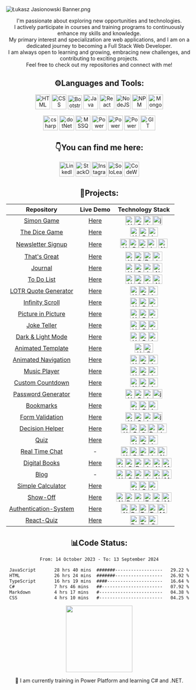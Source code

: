 <img src="https://i.ibb.co/tZSvQ03/banner-Neww.png" alt="Łukasz Jasionowski Banner.png">
<p align="center">I'm passionate about exploring new opportunities and technologies.<br>
I actively participate in courses and training programs to continuously enhance my skills and knowledge.<br>
My primary interest and specialization are web applications, and I am on a dedicated journey to becoming a Full Stack Web Developer.<br>
I am always open to learning and growing, embracing new challenges, and contributing to exciting projects.<br>
Feel free to check out my repositories and connect with me!
</p>
<h2 align="center">⚙️Languages and Tools:</h2>
<p align="center">
    <img src="https://www.svgrepo.com/show/452228/html-5.svg" alt="HTML" title="HTML" height="40px">
    <img src="https://www.svgrepo.com/show/452185/css-3.svg" alt="CSS" title="CSS" height="40px">
    <img src="https://upload.wikimedia.org/wikipedia/commons/b/b2/Bootstrap_logo.svg" alt="Bootstrap" title="Bootstrap"
        height="38px">
    <img src="https://www.svgrepo.com/show/452045/js.svg" alt="Java Script" title="Java Script" height="40px">
    <img src="https://www.svgrepo.com/show/452092/react.svg" alt="React" title="React" height="40px">
    <img src="https://www.svgrepo.com/show/439238/nodejs.svg" alt="NodeJS" title="NodeJS" height="40px">
    <img src="https://www.svgrepo.com/show/452077/npm.svg" alt="NPM" title="NPM" height="40px">
    <img src="https://www.vectorlogo.zone/logos/mongodb/mongodb-icon.svg" alt="MongoDB" title="MongoDB" height="40px">
</p>
<p align="center">
    <img src="https://www.svgrepo.com/show/452184/csharp.svg" alt="csharp" title="csharp" height="40px">
    <img src="https://upload.wikimedia.org/wikipedia/commons/e/ee/.NET_Core_Logo.svg" alt="dotNet" title="dotNet" height="40px">
    <img src="https://www.freeiconspng.com/uploads/sql-server-icon-png-8.png" alt="MSSQL" Title="MSSQL"
        height="40px">
    <img src="https://powerwiki.net/images/4/48/Powerautomate.svg" alt="Power Automate" title="Power Automate"
        height="40px">
    <img src="https://powerwiki.net/images/f/f7/Powerapps.svg" alt="Power Apps" title="Power Apps"
        height="40px">
    <img src="https://powerwiki.net/images/a/aa/PowerBI_scalable.svg" alt="Power BI" title="Power BI"
        height="40px">
    <img src="https://www.vectorlogo.zone/logos/git-scm/git-scm-icon.svg" alt="GIT" title="GIT" height="40px">
</p>
<h2 align="center">👇You can find me here:</h2>
<p align="center">
    <a href="https://www.linkedin.com/in/lukasz-jasionowski/" target="_blank"><img
            src="https://www.svgrepo.com/show/475661/linkedin-color.svg" alt="LinkedIn" title="LinkedIn"
            height="40px"></a>
    <a href="https://stackoverflow.com/users/18272621/%C5%81ukasz-jasionowski" target="_blank"><img
            src="https://upload.wikimedia.org/wikipedia/commons/e/ef/Stack_Overflow_icon.svg" alt="StackOverflow"
            title="Stack Overflow" height="40px"></a>
    <a href="https://www.instagram.com/fitrunner.json/" target="_blank"><img
            src="https://www.svgrepo.com/show/452229/instagram-1.svg" alt="Instagram" title="Instagram"
            height="40px"></a>
    <a href="https://www.sololearn.com/profile/22078199/" target="_blank"><img
            src="https://blob.sololearn.com/avatars/sololearn.png" alt="SoloLearn" title="SoloLearn" height="40px"></a>
    <a href="https://www.codewars.com/users/Lukasz-Jasionowski" target="_blank"><img
            src="https://www.codewars.com/packs/assets/logo.f607a0fb.svg" alt="CodeWars" title="CodeWars"
            height="40px"></a>
</p>
<h2 align="center">📔Projects:</h2>

<div align="center">

| Repository  | Live Demo  | Technology Stack  |
| :---------: | :--------: | :---------------: |
|<a href="https://github.com/Lukasz-Jasionowski/Simon-Game" target="_blank">Simon Game</a>| <a href="https://lukasz-jasionowski.github.io/Simon-Game/" target="_blank">Here</a> | <img src="https://www.svgrepo.com/show/452228/html-5.svg" alt="HTML" title="HTML" height="25px"><img src="https://www.svgrepo.com/show/452185/css-3.svg" alt="CSS" title="CSS" height="25px"><img src="https://www.svgrepo.com/show/452045/js.svg" alt="Java Script" title="Java Script" height="25px"><img src="https://www.svgrepo.com/show/452242/jquery.svg" alt="jQuery" title="jQuery" height="25px"> |
| <a href="https://github.com/Lukasz-Jasionowski/The-Dice-Game" target="_blank">The Dice Game</a> | <a href="https://lukasz-jasionowski.github.io/The-Dice-Game/" target="_blank">Here</a> | <img src="https://www.svgrepo.com/show/452228/html-5.svg" alt="HTML" title="HTML" height="25px"><img src="https://www.svgrepo.com/show/452185/css-3.svg" alt="CSS" title="CSS" height="25px"><img src="https://www.svgrepo.com/show/452045/js.svg" alt="Java Script" title="Java Script" height="25px"> |
| <a href="https://github.com/Lukasz-Jasionowski/Newsletter-Signup" target="_blank">Newsletter Signup</a> | <a href="https://newsletter-signup-spoq.onrender.com/" target="_blank">Here</a> | <img src="https://www.svgrepo.com/show/452228/html-5.svg" alt="HTML" title="HTML" height="25px"><img src="https://www.svgrepo.com/show/452185/css-3.svg" alt="CSS" title="CSS" height="25px"><img src="https://upload.wikimedia.org/wikipedia/commons/b/b2/Bootstrap_logo.svg" alt="Bootstrap" title="Bootstrap" height="24px"><img src="https://www.svgrepo.com/show/452045/js.svg" alt="Java Script" title="Java Script" height="25px">  <img src="https://www.svgrepo.com/show/439238/nodejs.svg" alt="NodeJS" title="NodeJS" height="25px"> |
| <a href="https://github.com/Lukasz-Jasionowski/ThatsGreat" target="_blank">That's Great</a> | <a href="https://l-jasionowski-that-s-great.web.app/" target="_blank">Here</a> | <img src="https://www.svgrepo.com/show/452228/html-5.svg" alt="HTML" title="HTML" height="25px"><img src="https://www.svgrepo.com/show/452185/css-3.svg" alt="CSS" title="CSS" height="25px"><img src="https://www.svgrepo.com/show/452092/react.svg" alt="React" title="React" height="25px"><img src="https://www.svgrepo.com/show/452045/js.svg" alt="Java Script" title="Java Script" height="25px"> |
| <a href="https://github.com/Lukasz-Jasionowski/Journal" target="_blank">Journal</a> | <a href="https://journal-jynj.onrender.com/" target="_blank">Here</a> | <img src="https://www.svgrepo.com/show/452228/html-5.svg" alt="HTML" title="HTML" height="25px"><img src="https://www.svgrepo.com/show/452185/css-3.svg" alt="CSS" title="CSS" height="25px"><img src="https://www.svgrepo.com/show/452045/js.svg" alt="Java Script" title="Java Script" height="25px"><img src="https://www.svgrepo.com/show/439238/nodejs.svg" alt="NodeJS" title="NodeJS" height="25px"> |
|  <a href="https://github.com/Lukasz-Jasionowski/To-Do-List" target="_blank">To Do List</a> | <a href="https://to-do-list-lg4d.onrender.com/" target="_blank">Here</a> | <img src="https://www.svgrepo.com/show/452228/html-5.svg" alt="HTML" title="HTML" height="25px"><img src="https://www.svgrepo.com/show/452185/css-3.svg" alt="CSS" title="CSS" height="25px"><img src="https://www.svgrepo.com/show/452045/js.svg" alt="Java Script" title="Java Script" height="25px"><img src="https://www.svgrepo.com/show/439238/nodejs.svg" alt="NodeJS" title="NodeJS" height="25px"> |
|  <a href="https://github.com/Lukasz-Jasionowski/LOTR-Quote-Generator" target="_blank">LOTR Quote Generator</a> | <a href="https://lukasz-jasionowski.github.io/LOTR-Quote-Generator/" target="_blank">Here</a> | <img src="https://www.svgrepo.com/show/452228/html-5.svg" alt="HTML" title="HTML" height="25px"><img src="https://www.svgrepo.com/show/452185/css-3.svg" alt="CSS" title="CSS" height="25px"><img src="https://www.svgrepo.com/show/452045/js.svg" alt="Java Script" title="Java Script" height="25px"> |
| <a href="https://github.com/Lukasz-Jasionowski/Infinity-Scroll" target="_blank">Infinity Scroll</a> | <a href="https://infinity-scroll.w3spaces.com/" target="_blank">Here</a> | <img src="https://www.svgrepo.com/show/452228/html-5.svg" alt="HTML" title="HTML" height="25px"><img src="https://www.svgrepo.com/show/452185/css-3.svg" alt="CSS" title="CSS" height="25px"><img src="https://www.svgrepo.com/show/452045/js.svg" alt="Java Script" title="Java Script" height="25px"> |
|     <a href="https://github.com/Lukasz-Jasionowski/Picture-in-Picture" target="_blank">Picture in Picture</a> | <a href="https://lukasz-jasionowski.github.io/Picture-in-Picture/" target="_blank">Here</a> | <img src="https://www.svgrepo.com/show/452228/html-5.svg" alt="HTML" title="HTML" height="25px"><img src="https://www.svgrepo.com/show/452185/css-3.svg" alt="CSS" title="CSS" height="25px"><img src="https://www.svgrepo.com/show/452045/js.svg" alt="Java Script" title="Java Script" height="25px"> |
|  <a href="https://github.com/Lukasz-Jasionowski/Joke-Teller" target="_blank">Joke Teller</a> | <a href="https://lukasz-jasionowski.github.io/Joke-Teller/" target="_blank">Here</a> | <img src="https://www.svgrepo.com/show/452228/html-5.svg" alt="HTML" title="HTML" height="25px"><img src="https://www.svgrepo.com/show/452185/css-3.svg" alt="CSS" title="CSS" height="25px"><img src="https://www.svgrepo.com/show/452045/js.svg" alt="Java Script" title="Java Script" height="25px"> |
| <a href="https://github.com/Lukasz-Jasionowski/Light-Dark-Mode" target="_blank">Dark & Light Mode</a> | <a href="https://lukasz-jasionowski.github.io/Light-Dark-Mode/" target="_blank">Here</a> | <img src="https://www.svgrepo.com/show/452228/html-5.svg" alt="HTML" title="HTML" height="25px"><img src="https://www.svgrepo.com/show/452185/css-3.svg" alt="CSS" title="CSS" height="25px"><img src="https://www.svgrepo.com/show/452045/js.svg" alt="Java Script" title="Java Script" height="25px"> |
| <a href="https://github.com/Lukasz-Jasionowski/Animated-Template" target="_blank">Animated Template</a> | <a href="https://lukasz-jasionowski.github.io/Animated-Template/" target="_blank">Here</a> | <img src="https://www.svgrepo.com/show/452228/html-5.svg" alt="HTML" title="HTML" height="25px"><img src="https://www.svgrepo.com/show/452185/css-3.svg" alt="CSS" title="CSS" height="25px"> |
| <a href="https://github.com/Lukasz-Jasionowski/Animated-Navigation" target="_blank">Animated Navigation</a> | <a href="https://lukasz-jasionowski.github.io/Animated-Navigation/" target="_blank">Here</a> | <img src="https://www.svgrepo.com/show/452228/html-5.svg" alt="HTML" title="HTML" height="25px"><img src="https://www.svgrepo.com/show/452185/css-3.svg" alt="CSS" title="CSS" height="25px"><img src="https://www.svgrepo.com/show/452045/js.svg" alt="Java Script" title="Java Script" height="25px"> |
| <a href="https://github.com/Lukasz-Jasionowski/Music-Player" target="_blank">Music Player</a> | <a href="https://lukasz-jasionowski.github.io/Music-Player/" target="_blank">Here</a> | <img src="https://www.svgrepo.com/show/452228/html-5.svg" alt="HTML" title="HTML" height="25px"><img src="https://www.svgrepo.com/show/452185/css-3.svg" alt="CSS" title="CSS" height="25px"><img src="https://www.svgrepo.com/show/452045/js.svg" alt="Java Script" title="Java Script" height="25px"> |
| <a href="https://github.com/Lukasz-Jasionowski/Custom-Countdown" target="_blank">Custom Countdown</a> | <a href="https://lukasz-jasionowski.github.io/Custom-Countdown/" target="_blank">Here</a> | <img src="https://www.svgrepo.com/show/452228/html-5.svg" alt="HTML" title="HTML" height="25px"><img src="https://www.svgrepo.com/show/452185/css-3.svg" alt="CSS" title="CSS" height="25px"><img src="https://www.svgrepo.com/show/452045/js.svg" alt="Java Script" title="Java Script" height="25px"> |
|     <a href="https://github.com/Lukasz-Jasionowski/Password-Generator" target="_blank">Password Generator</a> | <a href="https://lukasz-jasionowski.github.io/Password-Generator/" target="_blank">Here</a> | <img src="https://www.svgrepo.com/show/452228/html-5.svg" alt="HTML" title="HTML" height="25px"><img src="https://www.svgrepo.com/show/452185/css-3.svg" alt="CSS" title="CSS" height="25px"><img src="https://www.svgrepo.com/show/452045/js.svg" alt="Java Script" title="Java Script" height="25px"><img src="https://www.svgrepo.com/show/452242/jquery.svg" alt="jQuery" title="jQuery" height="25px"> |
| <a href="https://github.com/Lukasz-Jasionowski/Bookmarks" target="_blank">Bookmarks</a> | <a href="https://lukasz-jasionowski.github.io/Bookmarks/" target="_blank">Here</a> | <img src="https://www.svgrepo.com/show/452228/html-5.svg" alt="HTML" title="HTML" height="25px"><img src="https://www.svgrepo.com/show/452185/css-3.svg" alt="CSS" title="CSS" height="25px"><img src="https://www.svgrepo.com/show/452045/js.svg" alt="Java Script" title="Java Script" height="25px"> |
| <a href="https://github.com/Lukasz-Jasionowski/Form-Validation" target="_blank">Form Validation</a> | <a href="https://lukasz-jasionowski.github.io/Form-Validation/" target="_blank">Here</a> | <img src="https://www.svgrepo.com/show/452228/html-5.svg" alt="HTML" title="HTML" height="25px"><img src="https://www.svgrepo.com/show/452185/css-3.svg" alt="CSS" title="CSS" height="25px"><img src="https://www.svgrepo.com/show/452045/js.svg" alt="Java Script" title="Java Script" height="25px"><img src="https://www.svgrepo.com/show/452242/jquery.svg" alt="jQuery" title="jQuery" height="25px"> |
| <a href="https://github.com/Lukasz-Jasionowski/Decision-Helper" target="_blank">Decision Helper</a> | <a href="https://lj-decision-helper.web.app/" target="_blank">Here</a> | <img src="https://www.svgrepo.com/show/452228/html-5.svg" alt="HTML" title="HTML" height="25px"><img src="https://www.svgrepo.com/show/452185/css-3.svg" alt="CSS" title="CSS" height="25px"><img src="https://upload.wikimedia.org/wikipedia/commons/b/b2/Bootstrap_logo.svg" alt="Bootstrap" title="Bootstrap" height="24px"><img src="https://www.svgrepo.com/show/452092/react.svg" alt="React" title="React" height="25px"><img src="https://www.svgrepo.com/show/452045/js.svg" alt="Java Script" title="Java Script" height="25px"> |
 <a href="https://github.com/Lukasz-Jasionowski/Quiz" target="_blank">Quiz</a> | <a href="https://lukasz-jasionowski.github.io/Quiz/" target="_blank">Here</a> | <img src="https://www.svgrepo.com/show/452228/html-5.svg" alt="HTML" title="HTML" height="25px"><img src="https://www.svgrepo.com/show/452185/css-3.svg" alt="CSS" title="CSS" height="25px"><img src="https://www.svgrepo.com/show/452045/js.svg" alt="Java Script" title="Java Script" height="25px">|
 <a href="https://github.com/Lukasz-Jasionowski/Real-Time-Chat" target="_blank">Real Time Chat</a> | - | <img src="https://www.svgrepo.com/show/452228/html-5.svg" alt="HTML" title="HTML" height="25px"><img src="https://www.svgrepo.com/show/452185/css-3.svg" alt="CSS" title="CSS" height="25px"><img src="https://www.svgrepo.com/show/452092/react.svg" alt="React" title="React" height="25px"><img src="https://www.svgrepo.com/show/452045/js.svg" alt="Java Script" title="Java Script" height="25px"><img src="https://www.svgrepo.com/show/439238/nodejs.svg" alt="NodeJS" title="NodeJS" height="25px">|
 <a href="https://github.com/Lukasz-Jasionowski/Digital-Books" target="_blank">Digital Books</a> | <a href="https://digital-book.onrender.com/" target="_blank">Here</a> | <img src="https://www.svgrepo.com/show/452228/html-5.svg" alt="HTML" title="HTML" height="25px"><img src="https://www.svgrepo.com/show/452185/css-3.svg" alt="CSS" title="CSS" height="25px"><img src="https://www.svgrepo.com/show/452092/react.svg" alt="React" title="React" height="25px"><img src="https://www.svgrepo.com/show/452045/js.svg" alt="Java Script" title="Java Script" height="25px"><img src="https://www.svgrepo.com/show/439238/nodejs.svg" alt="NodeJS" title="NodeJS" height="25px"><img src="https://www.vectorlogo.zone/logos/mongodb/mongodb-icon.svg" alt="MongoDB" title="MongoDB" height="25px">|
 <a href="https://github.com/Lukasz-Jasionowski/Blog" target="_blank">Blog</a> | - | <img src="https://www.svgrepo.com/show/452228/html-5.svg" alt="HTML" title="HTML" height="25px"><img src="https://www.svgrepo.com/show/452185/css-3.svg" alt="CSS" title="CSS" height="25px"><img src="https://www.svgrepo.com/show/452092/react.svg" alt="React" title="React" height="25px"><img src="https://www.svgrepo.com/show/452045/js.svg" alt="Java Script" title="Java Script" height="25px"><img src="https://www.svgrepo.com/show/439238/nodejs.svg" alt="NodeJS" title="NodeJS" height="25px"><img src="https://www.vectorlogo.zone/logos/mongodb/mongodb-icon.svg" alt="MongoDB" title="MongoDB" height="25px">|
 <a href="https://github.com/Lukasz-Jasionowski/Calculator" target="_blank">Simple Calculator</a> | <a href="https://lukasz-jasionowski.github.io/Calculator/" target="_blank">Here</a> | <img src="https://www.svgrepo.com/show/452228/html-5.svg" alt="HTML" title="HTML" height="25px"><img src="https://www.svgrepo.com/show/452185/css-3.svg" alt="CSS" title="CSS" height="25px"><img src="https://www.svgrepo.com/show/452045/js.svg" alt="Java Script" title="Java Script" height="25px">|
 <a href="https://github.com/Lukasz-Jasionowski/Show-Off" target="_blank">Show-Off</a> | <a href="https://show-off-js.vercel.app/" target="_blank">Here</a> | <img src="https://svgshare.com/i/z4C.svg" alt="Next.js" title="Next.js" height="25px"><img src="https://www.svgrepo.com/show/452092/react.svg" alt="React" title="React" height="25px"><img src="https://www.svgrepo.com/show/452045/js.svg" alt="Java Script" title="Java Script" height="25px"><img src="https://www.svgrepo.com/show/374118/tailwind.svg" alt="Tailwind" title="Tailwind" height="25px"><img src="https://www.svgrepo.com/show/452185/css-3.svg" alt="CSS" title="CSS" height="25px"><img src="https://www.vectorlogo.zone/logos/mongodb/mongodb-icon.svg" alt="MongoDB" title="MongoDB" height="25px">|
 <a href="https://github.com/Lukasz-Jasionowski/Authentication-System" target="_blank">Authentication-System</a> | <a href="https://authentication-system-ten.vercel.app" target="_blank">Here</a> | <img src="https://svgshare.com/i/z4C.svg" alt="Next.js" title="Next.js" height="25px"><img src="https://www.svgrepo.com/show/452092/react.svg" alt="React" title="React" height="25px"><img src="https://www.svgrepo.com/show/439022/typescript.svg" alt="Type Script" title="Type Script" height="25px"><img src="https://www.svgrepo.com/show/374118/tailwind.svg" alt="Tailwind" title="Tailwind" height="25px"><img src="https://www.vectorlogo.zone/logos/mongodb/mongodb-icon.svg" alt="MongoDB" title="MongoDB" height="25px">|
 <a href="https://github.com/Lukasz-Jasionowski/React-Quiz" target="_blank">React-Quiz</a> | <a href="https://quiz-mrgx.onrender.com/" target="_blank">Here</a> | <img src="https://www.svgrepo.com/show/452092/react.svg" alt="React" title="React" height="25px"><img src="https://www.svgrepo.com/show/439022/typescript.svg" alt="Type Script" title="Type Script" height="25px"><img src="https://www.svgrepo.com/show/452185/css-3.svg" alt="CSS" title="CSS" height="25px"> |
</div>

<h2 align="center">📊Code Status:</h2>

<div align="center">
    
<!--START_SECTION:waka-->

```txt
From: 14 October 2023 - To: 13 September 2024

JavaScript       28 hrs 40 mins  #######------------------   29.22 %
HTML             26 hrs 24 mins  #######------------------   26.92 %
TypeScript       16 hrs 19 mins  ####---------------------   16.64 %
C#               7 hrs 46 mins   ##-----------------------   07.92 %
Markdown         4 hrs 17 mins   #------------------------   04.38 %
CSS              4 hrs 10 mins   #------------------------   04.25 %
```

<!--END_SECTION:waka-->

</div>

<p align="center">
       <a align="center" href="http://www.github.com/Lukasz-Jasionowski"><img
            src="https://github-readme-stats.vercel.app/api/top-langs/?username=Lukasz-Jasionowski&theme=react&hide_border=true&include_all_commits=true&count_private=true&layout=compact"
            height="180" /></a>
</p>


<p align="center">🎯 I am currently training in Power Platform and learning C# and .NET.</p>
